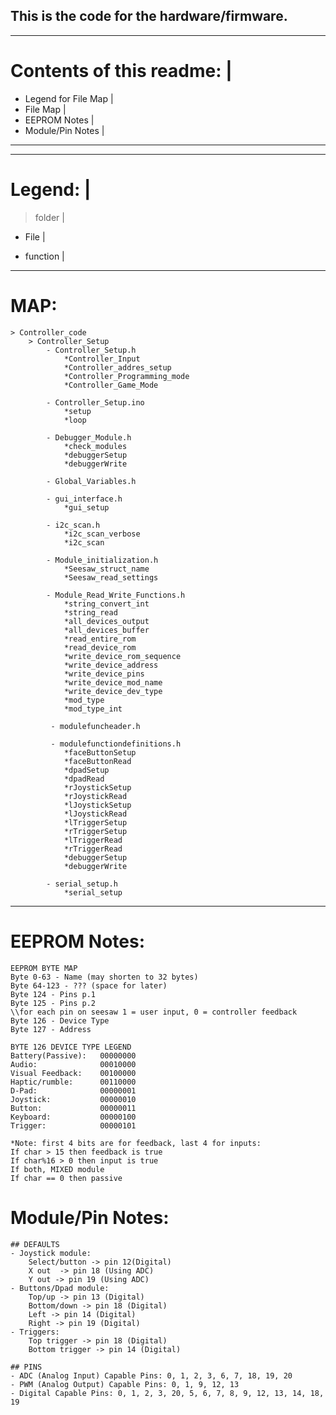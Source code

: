 ## This is the code for the hardware/firmware. 
______________________________
# Contents of this readme:    |
- Legend for File Map         |
- File Map                    |
- EEPROM Notes                |
- Module/Pin Notes            |
-------------------------------
____________
# Legend:  |
> folder   |
- File     |
* function |
-----------------------------------------------
# MAP:                                            
    > Controller_code
        > Controller_Setup   
            - Controller_Setup.h
                *Controller_Input
                *Controller_addres_setup
                *Controller_Programming_mode
                *Controller_Game_Mode

            - Controller_Setup.ino
                *setup
                *loop

            - Debugger_Module.h
                *check_modules
                *debuggerSetup
                *debuggerWrite

            - Global_Variables.h

            - gui_interface.h
                *gui_setup
                
            - i2c_scan.h
                *i2c_scan_verbose
                *i2c_scan
            
            - Module_initialization.h
                *Seesaw_struct_name
                *Seesaw_read_settings
                
            - Module_Read_Write_Functions.h
                *string_convert_int                
                *string_read
                *all_devices_output
                *all_devices_buffer
                *read_entire_rom
                *read_device_rom
                *write_device_rom_sequence
                *write_device_address
                *write_device_pins
                *write_device_mod_name
                *write_device_dev_type
                *mod_type
                *mod_type_int

             - modulefuncheader.h
                 
             - modulefunctiondefinitions.h
                *faceButtonSetup
                *faceButtonRead 
                *dpadSetup 
                *dpadRead
                *rJoystickSetup
                *rJoystickRead
                *lJoystickSetup
                *lJoystickRead
                *lTriggerSetup
                *rTriggerSetup
                *lTriggerRead 
                *rTriggerRead  
                *debuggerSetup
                *debuggerWrite 

            - serial_setup.h
                *serial_setup


-----------------------------------------------
    
# EEPROM Notes: 
    EEPROM BYTE MAP
    Byte 0-63 - Name (may shorten to 32 bytes)
    Byte 64-123 - ??? (space for later)
    Byte 124 - Pins p.1 
    Byte 125 - Pins p.2
    \\for each pin on seesaw 1 = user input, 0 = controller feedback
    Byte 126 - Device Type
    Byte 127 - Address

    BYTE 126 DEVICE TYPE LEGEND	
    Battery(Passive):   00000000
    Audio:              00010000
    Visual Feedback:    00100000
    Haptic/rumble:      00110000
    D-Pad:              00000001
    Joystick:           00000010
    Button:             00000011
    Keyboard:           00000100
    Trigger:            00000101

    *Note: first 4 bits are for feedback, last 4 for inputs:
    If char > 15 then feedback is true
    If char%16 > 0 then input is true
    If both, MIXED module
    If char == 0 then passive

# Module/Pin Notes: 
    ## DEFAULTS
    - Joystick module:
        Select/button -> pin 12(Digital)
        X out  -> pin 18 (Using ADC)
        Y out -> pin 19 (Using ADC)
    - Buttons/Dpad module:
        Top/up -> pin 13 (Digital)
        Bottom/down -> pin 18 (Digital)
        Left -> pin 14 (Digital)
        Right -> pin 19 (Digital)
    - Triggers:
        Top trigger -> pin 18 (Digital)
        Bottom trigger -> pin 14 (Digital)

    ## PINS
    - ADC (Analog Input) Capable Pins: 0, 1, 2, 3, 6, 7, 18, 19, 20 		
    - PWM (Analog Output) Capable Pins: 0, 1, 9, 12, 13				
    - Digital Capable Pins: 0, 1, 2, 3, 20, 5, 6, 7, 8, 9, 12, 13, 14, 18, 19	
